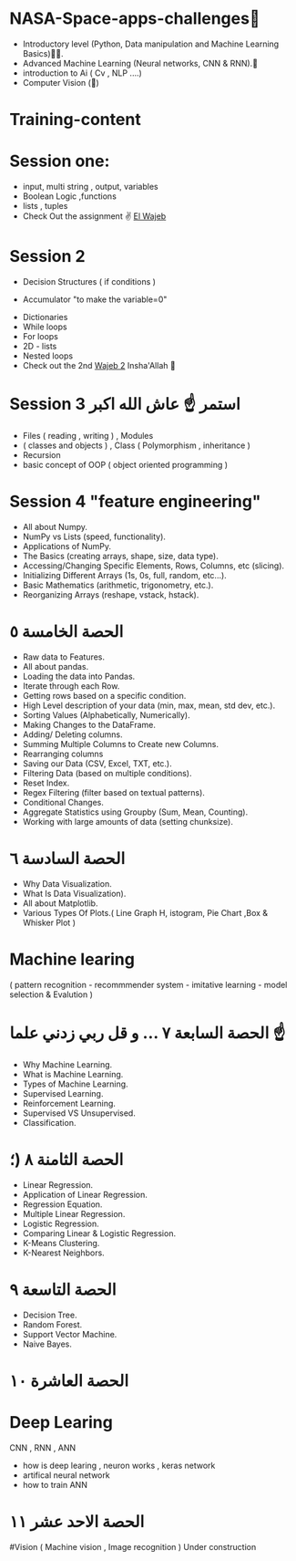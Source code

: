 # NASA-Space-apps-challenges🌟

- Introductory level (Python, Data manipulation and Machine Learning Basics)🦿🦾.
- Advanced Machine Learning (Neural networks, CNN & RNN).🧠 
- introduction to Ai ( Cv , NLP ....)
- Computer Vision (👀)
# Training-content
# Session one:
- input, multi string , output, variables 
- Boolean Logic ,functions
- lists , tuples 
- Check Out the assignment ✌ [El Wajeb](https://github.com/ghazalaaa/NASA-Space-apps-challenges/blob/main/List_py.ipynb)
# Session 2
- Decision Structures ( if conditions )
+ Accumulator "to make the variable=0"
- Dictionaries
- While loops
- For loops
- 2D - lists
- Nested loops
- Check out the 2nd [Wajeb 2](https://github.com/ghazalaaa/NASA-Space-apps-challenges/blob/main/Session_2.ipynb)  Insha'Allah 💪
# Session 3 استمر ☝ عاش الله اكبر
- Files ( reading , writing ) , Modules 
- ( classes and objects ) , Class ( Polymorphism , inheritance )
- Recursion
- basic concept of OOP ( object oriented programming )
# Session 4 "feature engineering"
- All about Numpy.
- NumPy vs Lists (speed, functionality).
- Applications of NumPy.
- The Basics (creating arrays, shape, size, data type).
- Accessing/Changing Specific Elements, Rows, Columns, etc (slicing).
- Initializing Different Arrays (1s, 0s, full, random, etc...).
- Basic Mathematics (arithmetic, trigonometry, etc.).
- Reorganizing Arrays (reshape, vstack, hstack).
# الحصة الخامسة ٥ 
- Raw data to Features.
- All about pandas.
- Loading the data into Pandas.
- Iterate through each Row.
- Getting rows based on a specific condition.
- High Level description of your data (min, max, mean, std dev, etc.).
- Sorting Values (Alphabetically, Numerically).
- Making Changes to the DataFrame.
- Adding/ Deleting columns.
- Summing Multiple Columns to Create new Columns.
- Rearranging columns
- Saving our Data (CSV, Excel, TXT, etc.).
- Filtering Data (based on multiple conditions).
- Reset Index.
- Regex Filtering (filter based on textual patterns).
- Conditional Changes.
- Aggregate Statistics using Groupby (Sum, Mean, Counting).
- Working with large amounts of data (setting chunksize).
# الحصة السادسة ٦ 
- Why Data Visualization.
- What Is Data Visualization).
- All about Matplotlib.
- Various Types Of Plots.( Line Graph H, istogram, Pie Chart ,Box & Whisker Plot )
# Machine learing 
( pattern recognition - recommmender system - imitative learning - model selection & Evalution )
# الحصة السابعة ٧ … و قل ربي زدني علما ☝
- Why Machine Learning.
- What is Machine Learning.
- Types of Machine Learning.
- Supervised Learning.
- Reinforcement Learning.
- Supervised VS Unsupervised.
- Classification.
# الحصة الثامنة ٨  (؛
- Linear Regression.
- Application of Linear Regression.
- Regression Equation.
- Multiple Linear Regression.
- Logistic Regression.
- Comparing Linear & Logistic Regression.
- K-Means Clustering.
- K-Nearest Neighbors.
# الحصة التاسعة ٩ 

- Decision Tree.
- Random Forest.
- Support Vector Machine.
- Naive Bayes.
# الحصة العاشرة ١٠
# Deep Learing 
CNN , RNN , ANN
- how is deep learing , neuron works  , keras network
- artifical neural network 
- how to train ANN
# الحصة الاحد عشر ١١
#Vision ( Machine vision , Image recognition )
Under construction 
